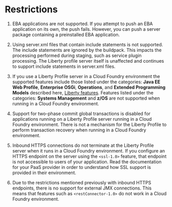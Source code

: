 # Restrictions

1. EBA applications are not supported. If you attempt
to push an EBA application on its own, the push fails.
However, you can push a server package containing a
preinstalled EBA application.

2. Using server.xml files that contain include statements
is not supported. The include statements are ignored
by the buildpack. This impacts the processing
performed during staging, such as service plugin processing.
The Liberty profile server itself is unaffected and continues 
to support include statements in server.xml files.

3. If you use a Liberty Profile server in a Cloud Foundry environment
the supported features include those listed under the categories: **Java
EE Web Profile**, **Enterprise OSGi**, **Operations**, and **Extended
Programming Models** described here, [Liberty features][]. Features
listed under the categories: **Systems Management** and **z/OS** are not
supported when running in a Cloud Foundry environment.

4. Support for two-phase commit global transactions is disabled for
applications running on a Liberty Profile server running in a Cloud
Foundry environment. There is not a mechanism for the Liberty Profile 
to perform transaction recovery when running in a Cloud Foundry environment.

5. Inbound HTTPS connections do not terminate at the Liberty Profile server when
it runs in a Cloud Foundry environment. If you configure
an HTTPS endpoint on the server using the `<ssl-1.0>` feature, that endpoint
is not accessible to users of your application. Read the documentation 
for your PaaS provider in order to understand how SSL support
is provided in their environment.

6. Due to the restrictions mentioned previously with inbound HTTPS endpoints, 
there is no support for external JMX connections.
This means that features such as `<restConnector-1.0>` do not work in a
Cloud Foundry environment.


[Liberty features]: http://pic.dhe.ibm.com/infocenter/wasinfo/v8r5/index.jsp?topic=%2Fcom.ibm.websphere.wlp.nd.doc%2Fae%2Frwlp_feat.html
